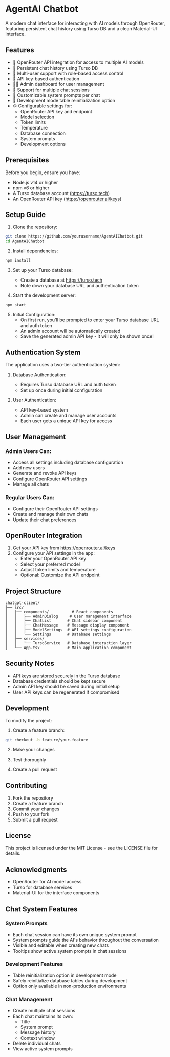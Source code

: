 # AgentAI Chatbot

A modern chat interface for interacting with AI models through OpenRouter, featuring persistent chat history using Turso DB and a clean Material-UI interface.

## Features

- 🤖 OpenRouter API integration for access to multiple AI models
- 💾 Persistent chat history using Turso DB
- 🔐 Multi-user support with role-based access control
- 🔑 API key-based authentication
- 👮‍♂️ Admin dashboard for user management
- 🎯 Support for multiple chat sessions
- 🧠 Customizable system prompts per chat
- 🔄 Development mode table reinitialization option
- ⚙️ Configurable settings for:
  - OpenRouter API key and endpoint
  - Model selection
  - Token limits
  - Temperature
  - Database connection
  - System prompts
  - Development options

## Prerequisites

Before you begin, ensure you have:
- Node.js v14 or higher
- npm v6 or higher
- A Turso database account (https://turso.tech)
- An OpenRouter API key (https://openrouter.ai/keys)

## Setup Guide

1. Clone the repository:
```bash
git clone https://github.com/yourusername/AgentAIChatbot.git
cd AgentAIChatbot
```

2. Install dependencies:
```bash
npm install
```

3. Set up your Turso database:
   - Create a database at https://turso.tech
   - Note down your database URL and authentication token

4. Start the development server:
```bash
npm start
```

5. Initial Configuration:
   - On first run, you'll be prompted to enter your Turso database URL and auth token
   - An admin account will be automatically created
   - Save the generated admin API key - it will only be shown once!

## Authentication System

The application uses a two-tier authentication system:

1. Database Authentication:
   - Requires Turso database URL and auth token
   - Set up once during initial configuration

2. User Authentication:
   - API key-based system
   - Admin can create and manage user accounts
   - Each user gets a unique API key for access

## User Management

### Admin Users Can:
- Access all settings including database configuration
- Add new users
- Generate and revoke API keys
- Configure OpenRouter API settings
- Manage all chats

### Regular Users Can:
- Configure their OpenRouter API settings
- Create and manage their own chats
- Update their chat preferences

## OpenRouter Integration

1. Get your API key from https://openrouter.ai/keys
2. Configure your API settings in the app:
   - Enter your OpenRouter API key
   - Select your preferred model
   - Adjust token limits and temperature
   - Optional: Customize the API endpoint

## Project Structure

```
chatgpt-client/
├── src/
│   ├── components/          # React components
│   │   ├── AdminDialog     # User management interface
│   │   ├── ChatList       # Chat sidebar component
│   │   ├── ChatMessage    # Message display component
│   │   ├── ModelSettings  # API settings configuration
│   │   └── Settings       # Database settings
│   ├── services/
│   │   └── TursoService   # Database interaction layer
│   └── App.tsx            # Main application component
```

## Security Notes

- API keys are stored securely in the Turso database
- Database credentials should be kept secure
- Admin API key should be saved during initial setup
- User API keys can be regenerated if compromised

## Development

To modify the project:

1. Create a feature branch:
```bash
git checkout -b feature/your-feature
```

2. Make your changes

3. Test thoroughly

4. Create a pull request

## Contributing

1. Fork the repository
2. Create a feature branch
3. Commit your changes
4. Push to your fork
5. Submit a pull request

## License

This project is licensed under the MIT License - see the LICENSE file for details.

## Acknowledgments

- OpenRouter for AI model access
- Turso for database services
- Material-UI for the interface components

## Chat System Features

### System Prompts
- Each chat session can have its own unique system prompt
- System prompts guide the AI's behavior throughout the conversation
- Visible and editable when creating new chats
- Tooltips show active system prompts in chat sessions

### Development Features
- Table reinitialization option in development mode
- Safely reinitialize database tables during development
- Option only available in non-production environments

### Chat Management
- Create multiple chat sessions
- Each chat maintains its own:
  - Title
  - System prompt
  - Message history
  - Context window
- Delete individual chats
- View active system prompts

